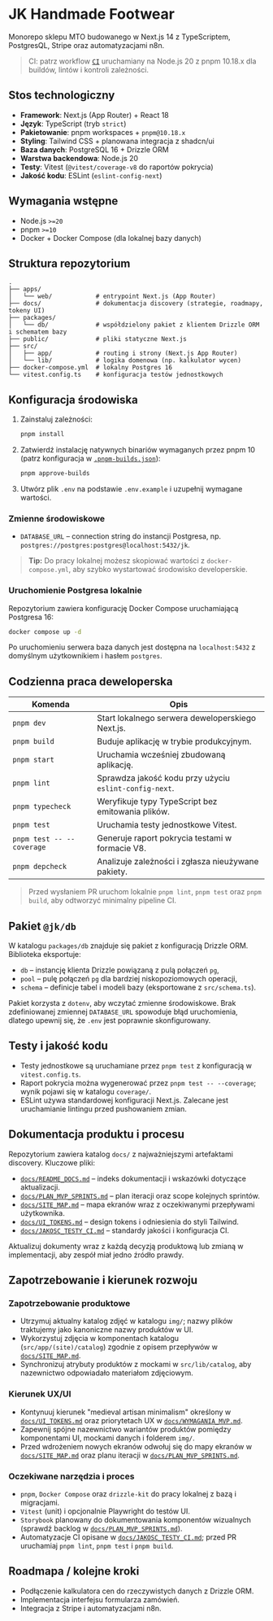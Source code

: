 # JK Handmade Footwear

Monorepo sklepu MTO budowanego w Next.js 14 z TypeScriptem, PostgresQL, Stripe oraz automatyzacjami n8n.

> CI: patrz workflow [`CI`](.github/workflows/ci.yml) uruchamiany na Node.js 20 z pnpm 10.18.x dla buildów, lintów i kontroli zależności.

## Stos technologiczny

- **Framework**: Next.js (App Router) + React 18
- **Język**: TypeScript (tryb `strict`)
- **Pakietowanie**: pnpm workspaces + `pnpm@10.18.x`
- **Styling**: Tailwind CSS + planowana integracja z shadcn/ui
- **Baza danych**: PostgreSQL 16 + Drizzle ORM
- **Warstwa backendowa**: Node.js 20
- **Testy**: Vitest (`@vitest/coverage-v8` do raportów pokrycia)
- **Jakość kodu**: ESLint (`eslint-config-next`)

## Wymagania wstępne

- Node.js `>=20`
- pnpm `>=10`
- Docker + Docker Compose (dla lokalnej bazy danych)

## Struktura repozytorium

```
.
├── apps/
│   └── web/            # entrypoint Next.js (App Router)
├── docs/               # dokumentacja discovery (strategie, roadmapy, tokeny UI)
├── packages/
│   └── db/             # współdzielony pakiet z klientem Drizzle ORM i schematem bazy
├── public/             # pliki statyczne Next.js
├── src/
│   ├── app/            # routing i strony (Next.js App Router)
│   └── lib/            # logika domenowa (np. kalkulator wycen)
├── docker-compose.yml  # lokalny Postgres 16
└── vitest.config.ts    # konfiguracja testów jednostkowych
```

## Konfiguracja środowiska

1. Zainstaluj zależności:
   ```bash
   pnpm install
   ```
2. Zatwierdź instalację natywnych binariów wymaganych przez pnpm 10 (patrz konfiguracja w [`.pnpm-builds.json`](./.pnpm-builds.json)):
   ```bash
   pnpm approve-builds
   ```
3. Utwórz plik `.env` na podstawie `.env.example` i uzupełnij wymagane wartości.

### Zmienne środowiskowe

- `DATABASE_URL` – connection string do instancji Postgresa, np. `postgres://postgres:postgres@localhost:5432/jk`.

> **Tip:** Do pracy lokalnej możesz skopiować wartości z `docker-compose.yml`, aby szybko wystartować środowisko developerskie.

### Uruchomienie Postgresa lokalnie

Repozytorium zawiera konfigurację Docker Compose uruchamiającą Postgresa 16:

```bash
docker compose up -d
```

Po uruchomieniu serwera baza danych jest dostępna na `localhost:5432` z domyślnym użytkownikiem i hasłem `postgres`.

## Codzienna praca deweloperska

| Komenda | Opis |
| --- | --- |
| `pnpm dev` | Start lokalnego serwera deweloperskiego Next.js. |
| `pnpm build` | Buduje aplikację w trybie produkcyjnym. |
| `pnpm start` | Uruchamia wcześniej zbudowaną aplikację. |
| `pnpm lint` | Sprawdza jakość kodu przy użyciu `eslint-config-next`. |
| `pnpm typecheck` | Weryfikuje typy TypeScript bez emitowania plików. |
| `pnpm test` | Uruchamia testy jednostkowe Vitest. |
| `pnpm test -- --coverage` | Generuje raport pokrycia testami w formacie V8. |
| `pnpm depcheck` | Analizuje zależności i zgłasza nieużywane pakiety. |

> Przed wysłaniem PR uruchom lokalnie `pnpm lint`, `pnpm test` oraz `pnpm build`, aby odtworzyć minimalny pipeline CI.

## Pakiet `@jk/db`

W katalogu `packages/db` znajduje się pakiet z konfiguracją Drizzle ORM. Biblioteka eksportuje:

- `db` – instancję klienta Drizzle powiązaną z pulą połączeń `pg`,
- `pool` – pulę połączeń `pg` dla bardziej niskopoziomowych operacji,
- `schema` – definicje tabel i modeli bazy (eksportowane z `src/schema.ts`).

Pakiet korzysta z `dotenv`, aby wczytać zmienne środowiskowe. Brak zdefiniowanej zmiennej `DATABASE_URL` spowoduje błąd uruchomienia, dlatego upewnij się, że `.env` jest poprawnie skonfigurowany.

## Testy i jakość kodu

- Testy jednostkowe są uruchamiane przez `pnpm test` z konfiguracją w `vitest.config.ts`.
- Raport pokrycia można wygenerować przez `pnpm test -- --coverage`; wynik pojawi się w katalogu `coverage/`.
- ESLint używa standardowej konfiguracji Next.js. Zalecane jest uruchamianie lintingu przed pushowaniem zmian.

## Dokumentacja produktu i procesu

Repozytorium zawiera katalog `docs/` z najważniejszymi artefaktami discovery. Kluczowe pliki:

- [`docs/README_DOCS.md`](./docs/README_DOCS.md) – indeks dokumentacji i wskazówki dotyczące aktualizacji.
- [`docs/PLAN_MVP_SPRINTS.md`](./docs/PLAN_MVP_SPRINTS.md) – plan iteracji oraz scope kolejnych sprintów.
- [`docs/SITE_MAP.md`](./docs/SITE_MAP.md) – mapa ekranów wraz z oczekiwanymi przepływami użytkownika.
- [`docs/UI_TOKENS.md`](./docs/UI_TOKENS.md) – design tokens i odniesienia do styli Tailwind.
- [`docs/JAKOSC_TESTY_CI.md`](./docs/JAKOSC_TESTY_CI.md) – standardy jakości i konfiguracja CI.

Aktualizuj dokumenty wraz z każdą decyzją produktową lub zmianą w implementacji, aby zespół miał jedno źródło prawdy.

## Zapotrzebowanie i kierunek rozwoju

### Zapotrzebowanie produktowe

- Utrzymuj aktualny katalog zdjęć w katalogu `img/`; nazwy plików traktujemy jako kanoniczne nazwy produktów w UI.
- Wykorzystuj zdjęcia w komponentach katalogu (`src/app/(site)/catalog`) zgodnie z opisem przepływów w [`docs/SITE_MAP.md`](./docs/SITE_MAP.md).
- Synchronizuj atrybuty produktów z mockami w `src/lib/catalog`, aby nazewnictwo odpowiadało materiałom zdjęciowym.

### Kierunek UX/UI

- Kontynuuj kierunek "medieval artisan minimalism" określony w [`docs/UI_TOKENS.md`](./docs/UI_TOKENS.md) oraz priorytetach UX w [`docs/WYMAGANIA_MVP.md`](./docs/WYMAGANIA_MVP.md).
- Zapewnij spójne nazewnictwo wariantów produktów pomiędzy komponentami UI, mockami danych i folderem `img/`.
- Przed wdrożeniem nowych ekranów odwołuj się do mapy ekranów w [`docs/SITE_MAP.md`](./docs/SITE_MAP.md) oraz planu iteracji w [`docs/PLAN_MVP_SPRINTS.md`](./docs/PLAN_MVP_SPRINTS.md).

### Oczekiwane narzędzia i proces

- `pnpm`, `Docker Compose` oraz `drizzle-kit` do pracy lokalnej z bazą i migracjami.
- `Vitest` (unit) i opcjonalnie Playwright do testów UI.
- `Storybook` planowany do dokumentowania komponentów wizualnych (sprawdź backlog w [`docs/PLAN_MVP_SPRINTS.md`](./docs/PLAN_MVP_SPRINTS.md)).
- Automatyzacje CI opisane w [`docs/JAKOSC_TESTY_CI.md`](./docs/JAKOSC_TESTY_CI.md); przed PR uruchamiaj `pnpm lint`, `pnpm test` i `pnpm build`.

## Roadmapa / kolejne kroki

- Podłączenie kalkulatora cen do rzeczywistych danych z Drizzle ORM.
- Implementacja interfejsu formularza zamówień.
- Integracja z Stripe i automatyzacjami n8n.
